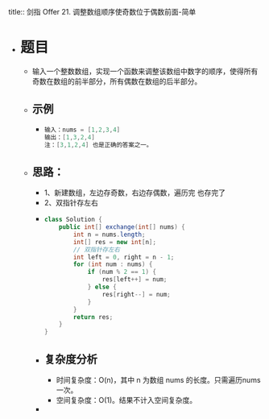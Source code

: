 title:: 剑指 Offer 21. 调整数组顺序使奇数位于偶数前面-简单

- # 题目
	- 输入一个整数数组，实现一个函数来调整该数组中数字的顺序，使得所有奇数在数组的前半部分，所有偶数在数组的后半部分。
	- ## 示例
		- ```java
		  输入：nums = [1,2,3,4]
		  输出：[1,3,2,4] 
		  注：[3,1,2,4] 也是正确的答案之一。
		  ```
	- ## 思路：
		- 1、新建数组，左边存奇数，右边存偶数，遍历完 也存完了
		- 2、双指针存左右
		- ```java
		  class Solution {
		      public int[] exchange(int[] nums) {
		          int n = nums.length;
		          int[] res = new int[n];
		          // 双指针存左右
		          int left = 0, right = n - 1;
		          for (int num : nums) {
		              if (num % 2 == 1) {
		                  res[left++] = num;
		              } else {
		                  res[right--] = num;
		              }
		          }
		          return res;
		      }
		  }
		  ```
		- ## 复杂度分析
			- 时间复杂度：O(n)，其中 n 为数组 nums 的长度。只需遍历nums 一次。
			- 空间复杂度：O(1)。结果不计入空间复杂度。
		-